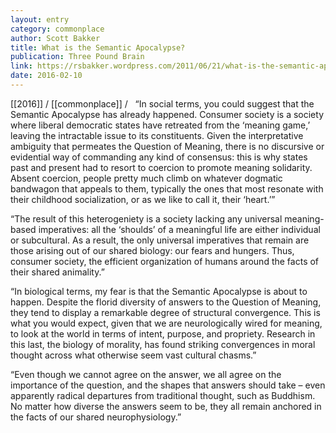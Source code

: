 ```yaml
---
layout: entry
category: commonplace
author: Scott Bakker
title: What is the Semantic Apocalypse?
publication: Three Pound Brain
link: https://rsbakker.wordpress.com/2011/06/21/what-is-the-semantic-apocalypse/
date: 2016-02-10
---
```


[[2016]] / [[commonplace]] / 
 
“In social terms, you could suggest that the Semantic Apocalypse has already happened. Consumer society is a society where liberal democratic states have retreated from the ‘meaning game,’ leaving the intractable issue to its constituents. Given the interpretative ambiguity that permeates the Question of Meaning, there is no discursive or evidential way of commanding any kind of consensus: this is why states past and present had to resort to coercion to promote meaning solidarity. Absent coercion, people pretty much climb on whatever dogmatic bandwagon that appeals to them, typically the ones that most resonate with their childhood socialization, or as we like to call it, their ‘heart.’”

“The result of this heterogeniety is a society lacking any universal meaning-based imperatives: all the ‘shoulds’ of a meaningful life are either individual or subcultural. As a result, the only universal imperatives that remain are those arising out of our shared biology: our fears and hungers. Thus, consumer society, the efficient organization of humans around the facts of their shared animality.”

“In biological terms, my fear is that the Semantic Apocalypse is about to happen. Despite the florid diversity of answers to the Question of Meaning, they tend to display a remarkable degree of structural convergence. This is what you would expect, given that we are neurologically wired for meaning, to look at the world in terms of intent, purpose, and propriety. Research in this last, the biology of morality, has found striking convergences in moral thought across what otherwise seem vast cultural chasms.”

“Even though we cannot agree on the answer, we all agree on the importance of the question, and the shapes that answers should take – even apparently radical departures from traditional thought, such as Buddhism. No matter how diverse the answers seem to be, they all remain anchored in the facts of our shared neurophysiology.”

